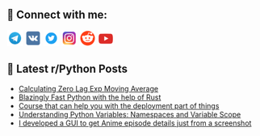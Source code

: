 ## 🔎 Connect with me:
[<img src="https://github.com/bullbesh/bullbesh/blob/main/images/Telegram.png" width="32" height="32" />](https://t.me/bullbesh)
[<img src="https://github.com/bullbesh/bullbesh/blob/main/images/VK.png" width="32" height="32" />](https://vk.com/bullbesh)
[<img src="https://github.com/bullbesh/bullbesh/blob/main/images/Twitter.png" width="32" height="32" />](https://twitter.com/bullbesh1)
[<img src="https://github.com/bullbesh/bullbesh/blob/main/images/Instagram.png" width="32" height="32" />](https://www.instagram.com/bullbesh)
[<img src="https://github.com/bullbesh/bullbesh/blob/main/images/Reddit.png" width="32" height="32" />](https://www.reddit.com/user/bullbesh)
[<img src="https://github.com/bullbesh/bullbesh/blob/main/images/YouTube.png" width="32" height="32" />](https://www.youtube.com/channel/UCtfjRs6uzgq5mfm8S06WTcg)

## 📕 Latest r/Python Posts
<!-- BLOG-POST-LIST:START -->
- [Calculating Zero Lag Exp Moving Average](https://www.reddit.com/r/Python/comments/170hn9l/calculating_zero_lag_exp_moving_average/)
- [Blazingly Fast Python with the help of Rust](https://www.reddit.com/r/Python/comments/170dvgl/blazingly_fast_python_with_the_help_of_rust/)
- [Course that can help you with the deployment part of things](https://www.reddit.com/r/Python/comments/170cw3h/course_that_can_help_you_with_the_deployment_part/)
- [Understanding Python Variables: Namespaces and Variable Scope](https://www.reddit.com/r/Python/comments/170b9a1/understanding_python_variables_namespaces_and/)
- [I developed a GUI to get Anime episode details just from a screenshot](https://www.reddit.com/r/Python/comments/170b4e9/i_developed_a_gui_to_get_anime_episode_details/)
<!-- BLOG-POST-LIST:END -->
